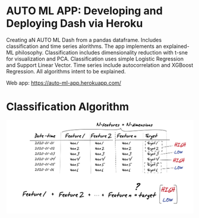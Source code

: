 # AUTO ML APP: Developing and Deploying Dash via Heroku

Creating aN AUTO ML Dash from a pandas dataframe. Includes classification and time series alorithms. The app implements an explained-ML philosophy. Classification includes dimensionality reduction with t-sne for visualization and PCA. Classification uses simple Logistic Regression and Support Linear Vector. Time series include autocorrelation and XGBoost Regression. All algorithms intent to be explained. 

Web app: https://auto-ml-app.herokuapp.com/

# Classification Algorithm
![main](/assets/Introduction.png)
